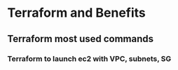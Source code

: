 # Terraform and Benefits
## Terraform most used commands
### Terraform to launch ec2 with VPC, subnets, SG
